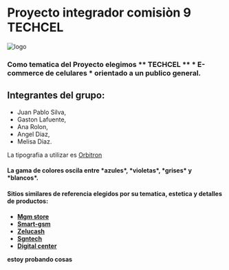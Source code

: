 <h1>Proyecto integrador comisiòn 9 TECHCEL</h1>

![logo](https://imgur.com/aMPF0El)

<h3>Como tematica del Proyecto elegimos ** TECHCEL ** * E-commerce de celulares * orientado a un publico general.<h3>

<h2>Integrantes del grupo:</h2>

- Juan Pablo Silva,
- Gaston Lafuente,
- Ana Rolon,
- Angel Diaz,
- Melisa Diaz.


La tipografia a utilizar es [Orbitron](https://fonts.google.com/specimen/Orbitron)
   
<h4>La gama de colores oscila entre *azules*, *violetas*, *grises* y *blancos*.<h4>

<h4>Sitios similares de referencia elegidos por su tematica, estetica y detalles de productos:<h4>

- [Mgm store](https://www.mgmstore.com.ar/)
- [Smart-gsm](https://www.smart-gsm.com/moviles/samsung-galaxy-a10)
- [Zelucash](https://zelucash.com/home)
- [Sgntech](http://www.sgntech.com.ar/)
- [Digital center](https://www.digitalcenter.com.ar/183-celulares-libres)

estoy probando cosas